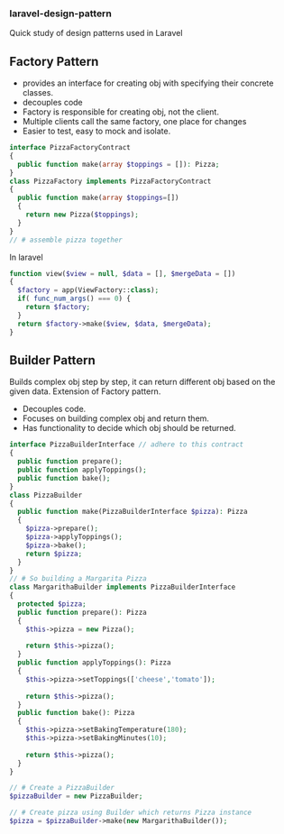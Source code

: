 ### laravel-design-pattern
Quick study of design patterns used in Laravel

Factory Pattern
---
- provides an interface for creating obj with specifying their concrete classes.
- decouples code
- Factory is responsible for creating obj, not the client.
- Multiple clients call the same factory, one place for changes
- Easier to test, easy to mock and isolate.

```php
interface PizzaFactoryContract
{
  public function make(array $toppings = []): Pizza;
}
class PizzaFactory implements PizzaFactoryContract
{
  public function make(array $toppings=[])
  {
    return new Pizza($toppings);
  }
}
// # assemble pizza together

```
In laravel
```php
function view($view = null, $data = [], $mergeData = [])
{
  $factory = app(ViewFactory::class);
  if( func_num_args() === 0) {
    return $factory;
  }
  return $factory->make($view, $data, $mergeData);
}
```

Builder Pattern
---
Builds complex obj step by step, it can return different obj based on the given data. Extension of Factory pattern.
- Decouples code.
- Focuses on building complex obj and return them.
- Has functionality to decide which obj should be returned.

```php
interface PizzaBuilderInterface // adhere to this contract
{
  public function prepare();
  public function applyToppings();
  public function bake();
}
class PizzaBuilder
{
  public function make(PizzaBuilderInterface $pizza): Pizza 
  {
    $pizza->prepare();
    $pizza->applyToppings();
    $pizza->bake();
    return $pizza;
  }
}
// # So building a Margarita Pizza
class MargarithaBuilder implements PizzaBuilderInterface
{
  protected $pizza;
  public function prepare(): Pizza
  {
    $this->pizza = new Pizza();
    
    return $this->pizza();
  }
  public function applyToppings(): Pizza
  {
    $this->pizza->setToppings(['cheese','tomato']);
    
    return $this->pizza();
  }
  public function bake(): Pizza
  {
    $this->pizza->setBakingTemperature(180);
    $this->pizza->setBakingMinutes(10);
    
    return $this->pizza();
  }
}

// # Create a PizzaBuilder
$pizzaBuilder = new PizzaBuilder;

// # Create pizza using Builder which returns Pizza instance
$pizza = $pizzaBuilder->make(new MargarithaBuilder());

```



